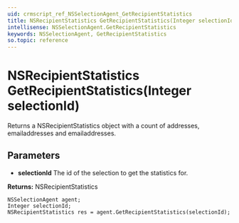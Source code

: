```yaml
---
uid: crmscript_ref_NSSelectionAgent_GetRecipientStatistics
title: NSRecipientStatistics GetRecipientStatistics(Integer selectionId)
intellisense: NSSelectionAgent.GetRecipientStatistics
keywords: NSSelectionAgent, GetRecipientStatistics
so.topic: reference
---
```


# NSRecipientStatistics GetRecipientStatistics(Integer selectionId)

Returns a NSRecipientStatistics object with a count of addresses, emailaddresses and emailaddresses.

## Parameters

* **selectionId** The id of the selection to get the statistics for.

**Returns:** NSRecipientStatistics

```crmscript
NSSelectionAgent agent;
Integer selectionId;
NSRecipientStatistics res = agent.GetRecipientStatistics(selectionId);
```


